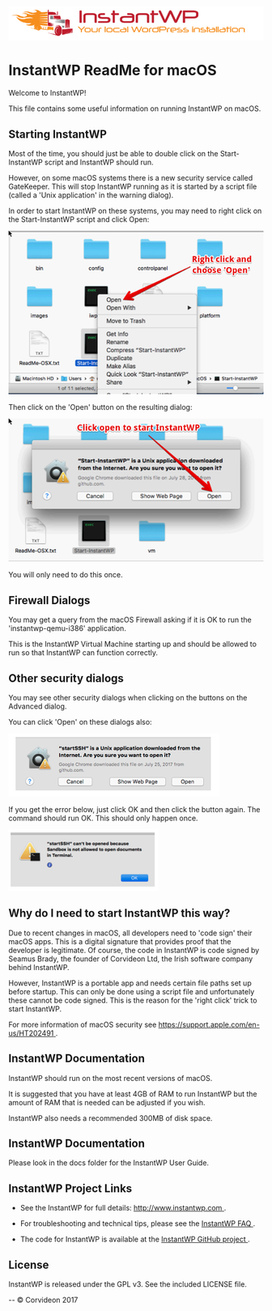 ![](images/logo-top.png)

# InstantWP ReadMe for macOS

Welcome to InstantWP!

This file contains some useful information on running InstantWP on macOS.

## Starting InstantWP

Most of the time, you should just be able to double click on the Start-InstantWP script and InstantWP should run.

However, on some macOS systems there is a new security service called GateKeeper. This will stop InstantWP running as it is started by a script file (called a 'Unix application' in the warning dialog).

In order to start InstantWP on these systems, you may need to right click on the Start-InstantWP script and click Open:

![](images/Start-InstantWP-right-click.png)

Then click on the 'Open' button on the resulting dialog:

![](images/Start-InstantWP-sure-you-want-to-open.png)

You will only need to do this once.

## Firewall Dialogs

You may get a query from the macOS Firewall asking if it is OK to run the 'instantwp-qemu-i386' application.

This is the InstantWP Virtual Machine starting up and should be allowed to run so that InstantWP can function correctly.

## Other security dialogs

You may see other security dialogs when clicking on the buttons on the Advanced dialog. 

You can click 'Open' on these dialogs also:

![](images/Start-InstantWP-sure-you-want-to-open-startSSH.png)

If you get the error below, just click OK and then click the button again. The command should run OK. This should only happen once.

![](images/Start-InstantWP-startSSH-sandbox.png)


## Why do I need to start InstantWP this way? 

Due to recent changes in macOS, all developers need to 'code sign' their macOS apps. This is a digital signature that provides proof that the developer is legitimate. Of course, the code in InstantWP is code signed by Seamus Brady, the founder of Corvideon Ltd, the Irish software company behind InstantWP.

However, InstantWP is a portable app and needs certain file paths set up before startup. This can only be done using a script file and unfortunately these cannot be code signed. This is the reason for the 'right click' trick to start InstantWP.


For more information of macOS security see [https://support.apple.com/en-us/HT202491 ]().

## InstantWP Documentation

InstantWP should run on the most recent versions of macOS. 

It is suggested that you have at least 4GB of RAM to run InstantWP but the amount of RAM that is needed can be adjusted if you wish. 

InstantWP also needs a recommended 300MB of disk space.

## InstantWP Documentation

Please look in the docs folder for the InstantWP User Guide.


## InstantWP Project Links

 * See the InstantWP for full details: [http://www.instantwp.com ](http://www.instantwp.com).

 * For troubleshooting and technical tips, please see the [InstantWP FAQ ](http://www.instantwp.com/go/FAQ/).

 * The code for InstantWP is available at the [InstantWP GitHub project ](https://github.com/corvideon/InstantWP/).

## License

InstantWP is released under the GPL v3. See the included LICENSE file.

--
&copy; Corvideon 2017 